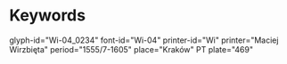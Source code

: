 # Keywords
glyph-id="Wi-04_0234"
font-id="Wi-04"
printer-id="Wi"
printer="Maciej Wirzbięta"
period="1555/7-1605"
place="Kraków"
PT plate="469"
